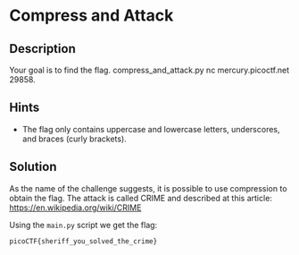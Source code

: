# Compress and Attack

## Description
Your goal is to find the flag. compress_and_attack.py nc mercury.picoctf.net 29858.

## Hints
- The flag only contains uppercase and lowercase letters, underscores, and braces (curly brackets).

## Solution
As the name of the challenge suggests, it is possible to use compression to obtain the flag.
The attack is called CRIME and described at this article: https://en.wikipedia.org/wiki/CRIME

Using the `main.py` script we get the flag:

```picoCTF{sheriff_you_solved_the_crime}```